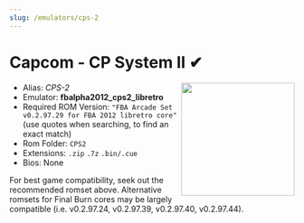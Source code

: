```yaml
---
slug: /emulators/cps-2
---
```



# Capcom - CP System II ✔

<img src="https://user-images.githubusercontent.com/98862735/190531654-26fb22b4-27d1-4096-b607-55eb4b2d9797.png" align="right" width="200" />

- Alias: *CPS-2*
- Emulator: **fbalpha2012_cps2_libretro**
- Required ROM Version: `"FBA Arcade Set v0.2.97.29 for FBA 2012 libretro core"` (use quotes when searching, to find an exact match)
- Rom Folder: `CPS2`
- Extensions: `.zip` `.7z` `.bin/.cue`
- Bios: None

For best game compatibility, seek out the recommended romset above. Alternative romsets for Final Burn cores may be largely compatible (i.e. v0.2.97.24, v0.2.97.39, v0.2.97.40, v0.2.97.44).
